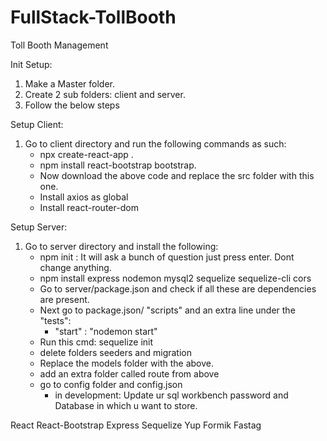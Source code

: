# FullStack-TollBooth
Toll Booth Management

Init Setup:
1. Make a Master folder.
2. Create 2 sub folders: client and server.
3. Follow the below steps

Setup Client:
1. Go to client directory and run the following commands as such:
   - npx create-react-app .
   - npm install react-bootstrap bootstrap.
   - Now download the above code and replace the src folder with this one.
   - Install axios as global
   - Install react-router-dom

Setup Server:
1. Go to server directory and install the following:
   - npm init : It will ask a bunch of question just press enter. Dont change anything.
   - npm install express nodemon mysql2 sequelize sequelize-cli cors
   - Go to server/package.json and check if all these are dependencies are present.
   - Next go to package.json/ "scripts" and an extra line under the "tests": 
        - "start" : "nodemon start"
   - Run this cmd:   sequelize init
   - delete folders seeders and migration
   - Replace the models folder with the above.
   - add an extra folder called route from above
   - go to config folder and config.json
        - in development: Update ur sql workbench password and Database in which u want to store.



React 
React-Bootstrap
Express
Sequelize
Yup
Formik
Fastag
